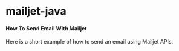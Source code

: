 # mailjet-java
#### How To Send Email With Mailjet

Here is a short example of how to send an email using Mailjet APIs.


